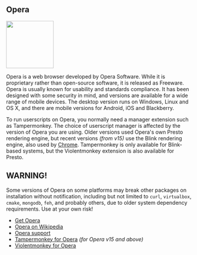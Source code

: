 ## Opera
<img src="https://raw.githubusercontent.com/wiki/OpenUserJS/OpenUserJS.org/images/opera_icon.png" width="128" height="128">

Opera is a web browser developed by Opera Software. While it is proprietary rather than open-source software, it is released as Freeware. Opera is usually known for usability and standards compliance. It has been designed with some security in mind, and versions are available for a wide range of mobile devices. The desktop version runs on Windows, Linux and OS X, and there are mobile versions for Android, iOS and Blackberry.

To run userscripts on Opera, you normally need a manager extension such as Tampermonkey. The choice of userscript manager is affected by the version of Opera you are using. Older versions used Opera's own Presto rendering engine, but recent versions *(from v15)* use the Blink rendering engine, also used by [Chrome][chrome]. Tampermonkey is only available for Blink-based systems, but the Violentmonkey extension is also available for Presto.

## WARNING!

Some versions of Opera on some platforms may break other packages on installation without notification, including but not limited to `curl`, `virtualbox`, `cmake`, `mongodb`, `feh`, and probably others, due to older system dependency requirements. Use at your own risk!

* [Get Opera][operaBrowser]
* [Opera on Wikipedia][wikipediaOpera]
* [Opera support][operaHelp]
* [Tampermonkey for Opera][tamperMonkeyForOpera] *(for Opera v15 and above)*
* [Violentmonkey for Opera][violentmonkeyForOpera]

[githubFavicon]: https://assets-cdn.github.com/favicon.ico
[oujsFavicon]: https://raw.githubusercontent.com/OpenUserJs/OpenUserJS.org/master/public/images/favicon16.png
[operaBrowser]: http://www.opera.com/computer
[wikipediaOpera]: https://www.wikipedia.org/wiki/Opera_%28web_browser%29
[operaHelp]: http://www.opera.com/help
[tamperMonkeyForOpera]: Tampermonkey-for-Opera
[violentmonkeyForOpera]: Violentmonkey-for-Opera
[chrome]: Chrome
